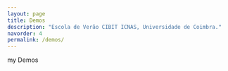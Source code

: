 ```yaml
---
layout: page
title: Demos
description: "Escola de Verão CIBIT ICNAS, Universidade de Coimbra."
navorder: 4
permalink: /demos/
---
```


my Demos